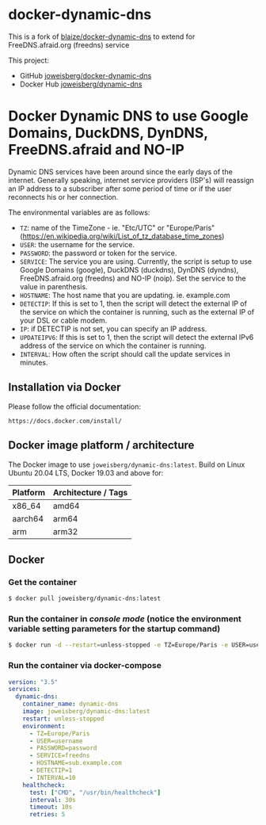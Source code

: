 # docker-dynamic-dns

This is a fork of [blaize/docker-dynamic-dns](https://github.com/theonemule/docker-dynamic-dns/) to extend for FreeDNS.afraid.org (freedns) service

This project:

- GitHub [joweisberg/docker-dynamic-dns](https://github.com/joweisberg/docker-dynamic-dns/)
- Docker Hub [joweisberg/dynamic-dns](https://hub.docker.com/r/joweisberg/dynamic-dns/)

# Docker Dynamic DNS to use Google Domains, DuckDNS, DynDNS, FreeDNS.afraid and NO-IP

Dynamic DNS services have been around since the early days of the internet. Generally speaking, internet service providers (ISP's) will reassign an IP address to a subscriber after some period of time or if the user reconnects his or her connection.

The environmental variables are as follows:
* `TZ`: name of the TimeZone - ie. "Etc/UTC" or "Europe/Paris" (https://en.wikipedia.org/wiki/List_of_tz_database_time_zones)
* `USER`: the username for the service.
* `PASSWORD`: the password or token for the service.
* `SERVICE`: The service you are using. Currently, the script is setup to use Google Domains (google), DuckDNS (duckdns), DynDNS (dyndns), FreeDNS.afraid.org (freedns) and NO-IP (noip). Set the service to the value in parenthesis.
* `HOSTNAME`: The host name that you are updating. ie. example.com
* `DETECTIP`: If this is set to 1, then the script will detect the external IP of the service on which the container is running, such as the external IP of your DSL or cable modem.
* `IP`: if DETECTIP is not set, you can specify an IP address.
* `UPDATEIPV6`: If this is set to 1, then the script will detect the external IPv6 address of the service on which the container is running.
* `INTERVAL`: How often the script should call the update services in minutes.

## Installation via Docker

Please follow the official documentation:

    https://docs.docker.com/install/

## Docker image platform / architecture

The Docker image to use `joweisberg/dynamic-dns:latest`.
Build on Linux Ubuntu 20.04 LTS, Docker 19.03 and above for:

| Platform | Architecture / Tags |
|---|---|
| x86_64 | amd64 |
| aarch64 | arm64 |
| arm | arm32 |

## Docker

### Get the container

```bash
$ docker pull joweisberg/dynamic-dns:latest
```

### Run the container in *console mode* (notice the environment variable setting parameters for the startup command)

```bash
$ docker run -d --restart=unless-stopped -e TZ=Europe/Paris -e USER=username -e PASSWORD=password -e SERVICE=freedns -e HOSTNAME=sub.example.com -e DETECTIP=1 -e INTERVAL=10 joweisberg/dynamic-dns:latest
```

### Run the container via docker-compose

```yml
version: "3.5"
services:
  dynamic-dns:
    container_name: dynamic-dns
    image: joweisberg/dynamic-dns:latest
    restart: unless-stopped
    environment:
      - TZ=Europe/Paris
      - USER=username
      - PASSWORD=password
      - SERVICE=freedns
      - HOSTNAME=sub.example.com
      - DETECTIP=1
      - INTERVAL=10
    healthcheck:
      test: ["CMD", "/usr/bin/healthcheck"]
      interval: 30s
      timeout: 10s
      retries: 5
```
